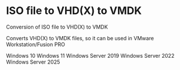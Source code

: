 # ISO file to VHD(X) to VMDK 

Conversion of ISO file to VHD(X) to VMDK 

Converts VHD(X) to VMDK files, so it can be used in VMware Workstation/Fusion PRO

Windows 10
Windows 11
Windows Server 2019
Windows Server 2022
Windows Server 2025

